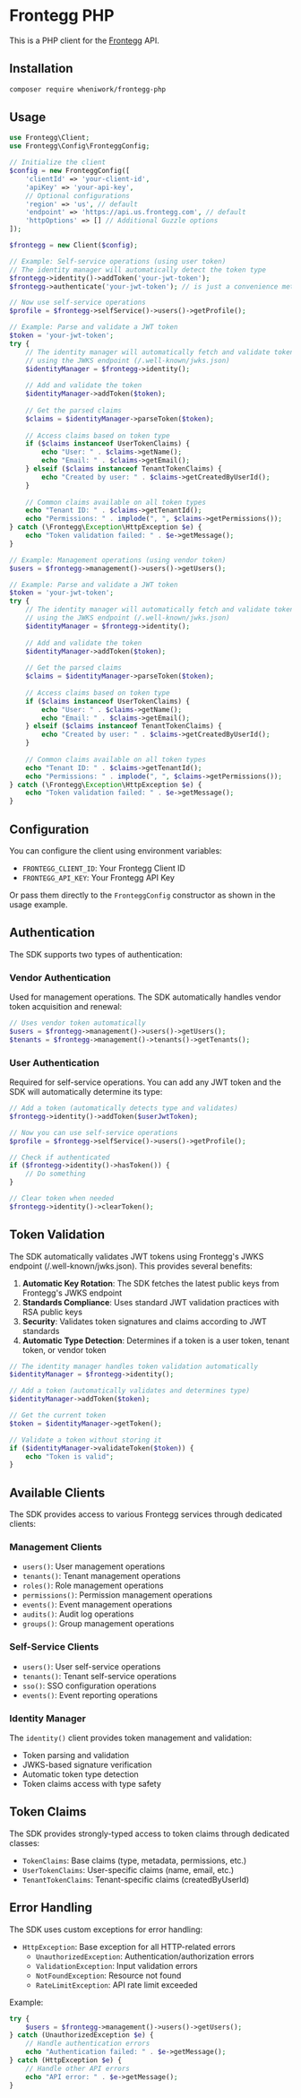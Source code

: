 # Frontegg PHP

This is a PHP client for the [Frontegg](https://frontegg.com) API.

## Installation

```bash
composer require wheniwork/frontegg-php
```

## Usage

```php
use Frontegg\Client;
use Frontegg\Config\FronteggConfig;

// Initialize the client
$config = new FronteggConfig([
    'clientId' => 'your-client-id',
    'apiKey' => 'your-api-key',
    // Optional configurations
    'region' => 'us', // default
    'endpoint' => 'https://api.us.frontegg.com', // default
    'httpOptions' => [] // Additional Guzzle options
]);

$frontegg = new Client($config);

// Example: Self-service operations (using user token)
// The identity manager will automatically detect the token type
$frontegg->identity()->addToken('your-jwt-token');
$frontegg->authenticate('your-jwt-token'); // is just a convenience method that calls addToken

// Now use self-service operations
$profile = $frontegg->selfService()->users()->getProfile();

// Example: Parse and validate a JWT token
$token = 'your-jwt-token';
try {
    // The identity manager will automatically fetch and validate tokens
    // using the JWKS endpoint (/.well-known/jwks.json)
    $identityManager = $frontegg->identity();
    
    // Add and validate the token
    $identityManager->addToken($token);
    
    // Get the parsed claims
    $claims = $identityManager->parseToken($token);
    
    // Access claims based on token type
    if ($claims instanceof UserTokenClaims) {
        echo "User: " . $claims->getName();
        echo "Email: " . $claims->getEmail();
    } elseif ($claims instanceof TenantTokenClaims) {
        echo "Created by user: " . $claims->getCreatedByUserId();
    }
    
    // Common claims available on all token types
    echo "Tenant ID: " . $claims->getTenantId();
    echo "Permissions: " . implode(", ", $claims->getPermissions());
} catch (\Frontegg\Exception\HttpException $e) {
    echo "Token validation failed: " . $e->getMessage();
}

// Example: Management operations (using vendor token)
$users = $frontegg->management()->users()->getUsers();

// Example: Parse and validate a JWT token
$token = 'your-jwt-token';
try {
    // The identity manager will automatically fetch and validate tokens
    // using the JWKS endpoint (/.well-known/jwks.json)
    $identityManager = $frontegg->identity();
    
    // Add and validate the token
    $identityManager->addToken($token);
    
    // Get the parsed claims
    $claims = $identityManager->parseToken($token);
    
    // Access claims based on token type
    if ($claims instanceof UserTokenClaims) {
        echo "User: " . $claims->getName();
        echo "Email: " . $claims->getEmail();
    } elseif ($claims instanceof TenantTokenClaims) {
        echo "Created by user: " . $claims->getCreatedByUserId();
    }
    
    // Common claims available on all token types
    echo "Tenant ID: " . $claims->getTenantId();
    echo "Permissions: " . implode(", ", $claims->getPermissions());
} catch (\Frontegg\Exception\HttpException $e) {
    echo "Token validation failed: " . $e->getMessage();
}
```

## Configuration

You can configure the client using environment variables:
- `FRONTEGG_CLIENT_ID`: Your Frontegg Client ID
- `FRONTEGG_API_KEY`: Your Frontegg API Key

Or pass them directly to the `FronteggConfig` constructor as shown in the usage example.

## Authentication

The SDK supports two types of authentication:

### Vendor Authentication
Used for management operations. The SDK automatically handles vendor token acquisition and renewal:
```php
// Uses vendor token automatically
$users = $frontegg->management()->users()->getUsers();
$tenants = $frontegg->management()->tenants()->getTenants();
```

### User Authentication
Required for self-service operations. You can add any JWT token and the SDK will automatically determine its type:
```php
// Add a token (automatically detects type and validates)
$frontegg->identity()->addToken($userJwtToken);

// Now you can use self-service operations
$profile = $frontegg->selfService()->users()->getProfile();

// Check if authenticated
if ($frontegg->identity()->hasToken()) {
    // Do something
}

// Clear token when needed
$frontegg->identity()->clearToken();
```

## Token Validation

The SDK automatically validates JWT tokens using Frontegg's JWKS endpoint (/.well-known/jwks.json). This provides several benefits:

1. **Automatic Key Rotation**: The SDK fetches the latest public keys from Frontegg's JWKS endpoint
2. **Standards Compliance**: Uses standard JWT validation practices with RSA public keys
3. **Security**: Validates token signatures and claims according to JWT standards
4. **Automatic Type Detection**: Determines if a token is a user token, tenant token, or vendor token

```php
// The identity manager handles token validation automatically
$identityManager = $frontegg->identity();

// Add a token (automatically validates and determines type)
$identityManager->addToken($token);

// Get the current token
$token = $identityManager->getToken();

// Validate a token without storing it
if ($identityManager->validateToken($token)) {
    echo "Token is valid";
}
```

## Available Clients

The SDK provides access to various Frontegg services through dedicated clients:

### Management Clients
- `users()`: User management operations
- `tenants()`: Tenant management operations
- `roles()`: Role management operations
- `permissions()`: Permission management operations
- `events()`: Event management operations
- `audits()`: Audit log operations
- `groups()`: Group management operations

### Self-Service Clients
- `users()`: User self-service operations
- `tenants()`: Tenant self-service operations
- `sso()`: SSO configuration operations
- `events()`: Event reporting operations

### Identity Manager
The `identity()` client provides token management and validation:
- Token parsing and validation
- JWKS-based signature verification
- Automatic token type detection
- Token claims access with type safety

## Token Claims

The SDK provides strongly-typed access to token claims through dedicated classes:
- `TokenClaims`: Base claims (type, metadata, permissions, etc.)
- `UserTokenClaims`: User-specific claims (name, email, etc.)
- `TenantTokenClaims`: Tenant-specific claims (createdByUserId)

## Error Handling

The SDK uses custom exceptions for error handling:

- `HttpException`: Base exception for all HTTP-related errors
  - `UnauthorizedException`: Authentication/authorization errors
  - `ValidationException`: Input validation errors
  - `NotFoundException`: Resource not found
  - `RateLimitException`: API rate limit exceeded

Example:
```php
try {
    $users = $frontegg->management()->users()->getUsers();
} catch (UnauthorizedException $e) {
    // Handle authentication errors
    echo "Authentication failed: " . $e->getMessage();
} catch (HttpException $e) {
    // Handle other API errors
    echo "API error: " . $e->getMessage();
}
